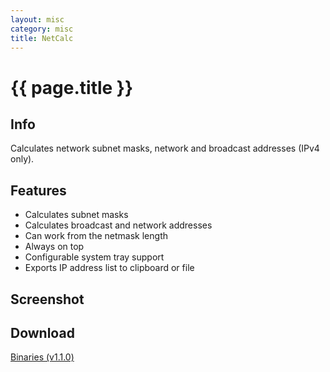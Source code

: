 ```yaml
---
layout: misc
category: misc
title: NetCalc
---
```


# {{ page.title }} #

## Info ##

Calculates network subnet masks, network and broadcast addresses (IPv4 only). 

## Features ##

- Calculates subnet masks
- Calculates broadcast and network addresses
- Can work from the netmask length
- Always on top
- Configurable system tray support
- Exports IP address list to clipboard or file

## Screenshot ##

## Download ##

[Binaries (v1.1.0)](/downloads/NetCalc.v.1.1.0.zip)